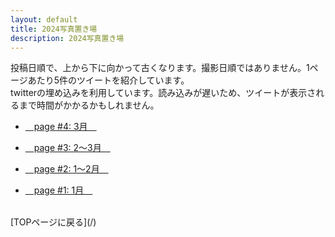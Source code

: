 ```yaml
---
layout: default
title: 2024写真置き場
description: 2024写真置き場
---
```


<p>
投稿日順で、上から下に向かって古くなります。撮影日順ではありません。1ページあたり5件のツイートを紹介しています。<br>
twitterの埋め込みを利用しています。読み込みが遅いため、ツイートが表示されるまで時間がかかるかもしれません。
</p>

* [&emsp;page #4: 3月&emsp;](./4)

* [&emsp;page #3: 2～3月&emsp;](./3)

* [&emsp;page #2: 1～2月&emsp;](./2)

* [&emsp;page #1: 1月&emsp;](./1)

<br>
[TOPページに戻る](/)
